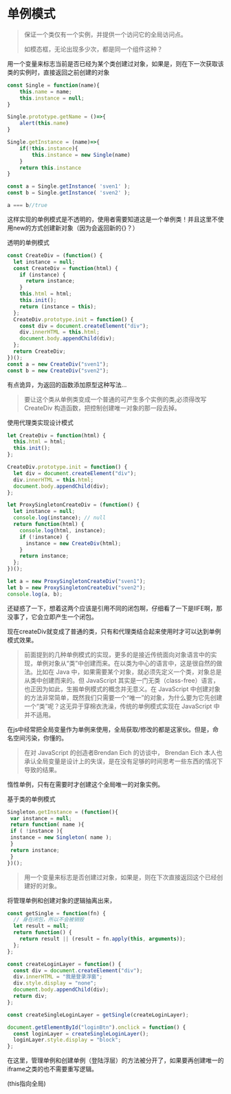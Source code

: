 # 单例模式

> 保证一个类仅有一个实例，并提供一个访问它的全局访问点。
>
> 如模态框，无论出现多少次，都是同一个组件这种？

用一个变量来标志当前是否已经为某个类创建过对象，如果是，则在下一次获取该类的实例时，直接返回之前创建的对象



```js
const Single = function(name){
    this.name = name;
    this.instance = null;
}

Single.prototype.getName = ()=>{
    alert(this.name)
}

Single.getInstance = (name)=>{
    if(!this.instance){
        this.instance = new Single(name)
    }
    return this.instance
}

const a = Single.getInstance( 'sven1' ); 
const b = Single.getInstance( 'sven2' );

a === b//true
```

这样实现的单例模式是不透明的，使用者需要知道这是一个单例类！并且这里不使用new的方式创建新对象（因为会返回新的{}？）



透明的单例模式

```js
const CreateDiv = (function() {
  let instance = null;
  const CreateDiv = function(html) {
    if (instance) {
      return instance;
    }
    this.html = html;
    this.init();
    return (instance = this);
  };
  CreateDiv.prototype.init = function() {
    const div = document.createElement("div");
    div.innerHTML = this.html;
    document.body.appendChild(div);
  };
  return CreateDiv;
})();
const a = new CreateDiv("sven1");
const b = new CreateDiv("sven2");
```



有点诡异，为返回的函数添加原型这种写法...

>要让这个类从单例类变成一个普通的可产生多个实例的类,必须得改写 CreateDiv 构造函数，把控制创建唯一对象的那一段去掉。



使用代理类实现设计模式

```js
let CreateDiv = function(html) {
  this.html = html;
  this.init();
};

CreateDiv.prototype.init = function() {
  let div = document.createElement("div");
  div.innerHTML = this.html;
  document.body.appendChild(div);
};

let ProxySingletonCreateDiv = (function() {
  let instance = null;
  console.log(instance); // null
  return function(html) {
    console.log(html, instance);
    if (!instance) {
      instance = new CreateDiv(html);
    }
    return instance;
  };
})();

let a = new ProxySingletonCreateDiv("sven1");
let b = new ProxySingletonCreateDiv("sven2");
console.log(a, b);
```



还疑惑了一下，想着这两个应该是引用不同的闭包啊，仔细看了一下是IIFE啊，那没事了，它会立即产生一个闭包。

现在createDiv就变成了普通的类，只有和代理类结合起来使用时才可以达到单例模式效果。

>前面提到的几种单例模式的实现，更多的是接近传统面向对象语言中的实现，单例对象从“类”中创建而来。在以类为中心的语言中，这是很自然的做法。比如在 Java 中，如果需要某个对象，就必须先定义一个类，对象总是从类中创建而来的。但 JavaScript 其实是一门无类（class-free）语言，也正因为如此，生搬单例模式的概念并无意义。在 JavaScript 中创建对象的方法非常简单，既然我们只需要一个“唯一”的对象，为什么要为它先创建一个“类”呢？这无异于穿棉衣洗澡，传统的单例模式实现在 JavaScript 中并不适用。



在js中经常把全局变量作为单例来使用，全局获取/修改的都是这家伙。但是，命名空间污染，你懂的。

>在对 JavaScript 的创造者Brendan Eich 的访谈中， Brendan Eich 本人也承认全局变量是设计上的失误，是在没有足够的时间思考一些东西的情况下导致的结果。 



惰性单例，只有在需要时才创建这个全局唯一的对象实例。

基于类的单例模式

```js
Singleton.getInstance = (function(){ 
 var instance = null; 
 return function( name ){ 
 if ( !instance ){ 
 instance = new Singleton( name ); 
 } 
 return instance; 
 } 
})();
```



>用一个变量来标志是否创建过对象，如果是，则在下次直接返回这个已经创建好的对象。



将管理单例和创建对象的逻辑抽离出来，

```js
const getSingle = function(fn) {
  // 身在闭包，所以不会被销毁
  let result = null;
  return function() {
    return result || (result = fn.apply(this, arguments));
  };
};

const createLoginLayer = function() {
  const div = document.createElement("div");
  div.innerHTML = "我是登录浮窗";
  div.style.display = "none";
  document.body.appendChild(div);
  return div;
};

const createSingleLoginLayer = getSingle(createLoginLayer);

document.getElementById("loginBtn").onclick = function() {
  const loginLayer = createSingleLoginLayer();
  loginLayer.style.display = "block";
};
```

在这里，管理单例和创建单例（登陆浮层）的方法被分开了，如果要再创建唯一的iframe之类的也不需要重写逻辑。



(this指向全局)




